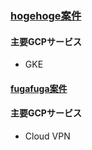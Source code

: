 ### [hogehoge案件](./hogehoge)
#### 主要GCPサービス
- GKE

#### [fugafuga案件](./fugafuga)
#### 主要GCPサービス
- Cloud VPN
